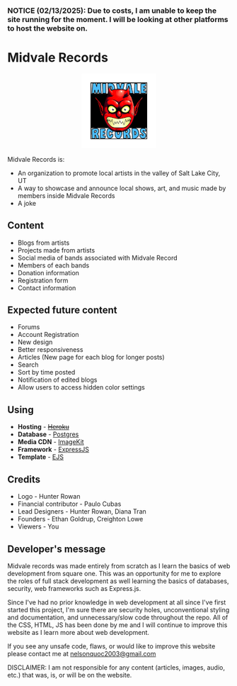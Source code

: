 ### NOTICE (02/13/2025): Due to costs, I am unable to keep the site running for the moment. I will be looking at other platforms to host the website on. 
# Midvale Records

<p align="center" ><img style="border: 20px solid white;" src="https://github.com/nelstran/MVR-website/blob/99a96a022676a3629f0379e5fddee1112d68eae5/express/images/logoB-min.jpg?raw=true" alt="project-image" height="128" width="128"></p>

Midvale Records is:
* An organization to promote local artists in the valley of Salt Lake City, UT
* A way to showcase and announce local shows, art, and music made by members inside Midvale Records
* A joke

## Content

* Blogs from artists
* Projects made from artists
* Social media of bands associated with Midvale Record
* Members of each bands
* Donation information
* Registration form
* Contact information

## Expected future content

* Forums 
* Account Registration
* New design
* Better responsiveness
* Articles (New page for each blog for longer posts)
* Search
* Sort by time posted
* Notification of edited blogs
* Allow users to access hidden color settings

## Using

* **Hosting** - ~~[Heroku](https://www.heroku.com/)~~
* **Database** - [Postgres](https://www.postgresql.org/)
* **Media CDN** - [ImageKit](https://imagekit.io/)
* **Framework** - [ExpressJS](https://expressjs.com/)
* **Template** - [EJS](https://ejs.co/)


## Credits

- Logo - Hunter Rowan
- Financial contributor - Paulo Cubas
- Lead Designers - Hunter Rowan, Diana Tran
- Founders - Ethan Goldrup, Creighton Lowe
- Viewers - You


## Developer's message

Midvale records was made entirely from scratch as I learn the basics of web development from square one. This was an opportunity for me to explore the roles of full stack development as well learning the basics of databases, security, web frameworks such as Express.js. 

Since I've had no prior knowledge in web development at all since I've first started this project, I'm sure there are security holes, unconventional styling and documentation, and unnecessary/slow code throughout the repo. All of the CSS, HTML, JS has been done by me and I will continue to improve this website as I learn more about web development.

If you see any unsafe code, flaws, or would like to improve this website please contact me at nelsonquoc2003@gmail.com


DISCLAIMER: I am not responsible for any content (articles, images, audio, etc.) that was, is, or will be on the website. 

